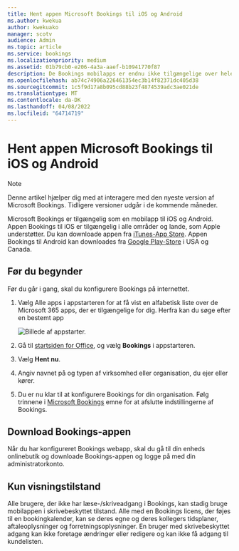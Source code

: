 ```yaml
---
title: Hent appen Microsoft Bookings til iOS og Android
ms.author: kwekua
author: kwekuako
manager: scotv
audience: Admin
ms.topic: article
ms.service: bookings
ms.localizationpriority: medium
ms.assetid: 01b79cb0-e206-4a3a-aaef-b10941770f87
description: De Bookings mobilapps er endnu ikke tilgængelige over hele verden. I denne artikel vises de landestandarder, hvor appsene er tilgængelige nu.
ms.openlocfilehash: ab74c74906a226461354ec3b14f82371dc405d38
ms.sourcegitcommit: 1c5f9d17a8b095cd88b23f4874539adc3ae021de
ms.translationtype: MT
ms.contentlocale: da-DK
ms.lasthandoff: 04/08/2022
ms.locfileid: "64714719"
---
```

# <a name="get-the-microsoft-bookings-app-for-ios-and-android"></a>Hent appen Microsoft Bookings til iOS og Android

> [!NOTE]
> Denne artikel hjælper dig med at interagere med den nyeste version af Microsoft Bookings. Tidligere versioner udgår i de kommende måneder.

Microsoft Bookings er tilgængelig som en mobilapp til iOS og Android. Appen Bookings til iOS er tilgængelig i alle områder og lande, som Apple understøtter. Du kan downloade appen fra [iTunes-App Store](https://apps.apple.com/app/microsoft-bookings/id1065657468). Appen Bookings til Android kan downloades fra [Google Play-Store](https://play.google.com/store/apps/details?id=com.microsoft.exchange.bookings) i USA og Canada.

## <a name="before-you-begin"></a>Før du begynder

Før du går i gang, skal du konfigurere Bookings på internettet.

1. Vælg Alle apps i appstarteren for at få vist en alfabetisk liste over de Microsoft 365 apps, der er tilgængelige for dig. Herfra kan du søge efter en bestemt app

   ![Billede af appstarter.](../media/bookings-all-apps-launcher.png)

2. Gå til [startsiden for Office](https://office.com), og vælg **Bookings** i appstarteren.

3. Vælg **Hent nu**.

4. Angiv navnet på og typen af virksomhed eller organisation, du ejer eller kører.

5. Du er nu klar til at konfigurere Bookings for din organisation. Følg trinnene i [Microsoft Bookings](bookings-overview.md) emne for at afslutte indstillingerne af Bookings.

## <a name="download-the-bookings-app"></a>Download Bookings-appen

Når du har konfigureret Bookings webapp, skal du gå til din enheds onlinebutik og downloade Bookings-appen og logge på med din administratorkonto.

## <a name="view-only-mode"></a>Kun visningstilstand

Alle brugere, der ikke har læse-/skriveadgang i Bookings, kan stadig bruge mobilappen i skrivebeskyttet tilstand. Alle med en Bookings licens, der føjes til en bookingkalender, kan se deres egne og deres kollegers tidsplaner, aftaleoplysninger og forretningsoplysninger. En bruger med skrivebeskyttet adgang kan ikke foretage ændringer eller redigere og kan ikke få adgang til kundelisten.
